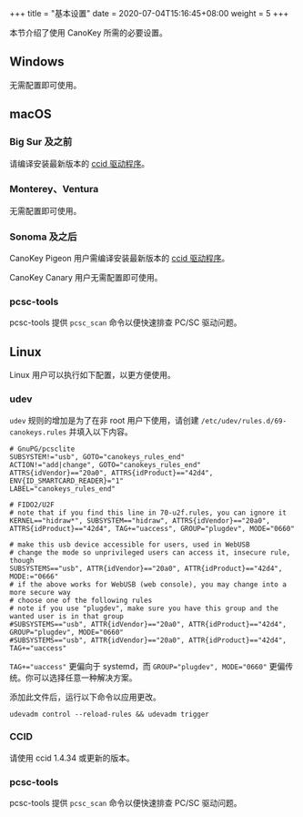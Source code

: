 +++
title = "基本设置"
date =  2020-07-04T15:16:45+08:00
weight = 5
+++

本节介绍了使用 CanoKey 所需的必要设置。

## Windows

无需配置即可使用。

## macOS

### Big Sur 及之前

请编译安装最新版本的 [ccid 驱动程序](https://ccid.apdu.fr/)。

### Monterey、Ventura

无需配置即可使用。

### Sonoma 及之后

CanoKey Pigeon 用户需编译安装最新版本的 [ccid 驱动程序](https://ccid.apdu.fr/)。

CanoKey Canary 用户无需配置即可使用。

### pcsc-tools

pcsc-tools 提供 `pcsc_scan` 命令以便快速排查 PC/SC 驱动问题。

## Linux

Linux 用户可以执行如下配置，以更方便使用。

### udev

`udev` 规则的增加是为了在非 root 用户下使用，请创建 `/etc/udev/rules.d/69-canokeys.rules` 并填入以下内容。

```
# GnuPG/pcsclite
SUBSYSTEM!="usb", GOTO="canokeys_rules_end"
ACTION!="add|change", GOTO="canokeys_rules_end"
ATTRS{idVendor}=="20a0", ATTRS{idProduct}=="42d4", ENV{ID_SMARTCARD_READER}="1"
LABEL="canokeys_rules_end"

# FIDO2/U2F
# note that if you find this line in 70-u2f.rules, you can ignore it
KERNEL=="hidraw*", SUBSYSTEM=="hidraw", ATTRS{idVendor}=="20a0", ATTRS{idProduct}=="42d4", TAG+="uaccess", GROUP="plugdev", MODE="0660"

# make this usb device accessible for users, used in WebUSB
# change the mode so unprivileged users can access it, insecure rule, though
SUBSYSTEMS=="usb", ATTR{idVendor}=="20a0", ATTR{idProduct}=="42d4", MODE:="0666"
# if the above works for WebUSB (web console), you may change into a more secure way
# choose one of the following rules
# note if you use "plugdev", make sure you have this group and the wanted user is in that group
#SUBSYSTEMS=="usb", ATTR{idVendor}=="20a0", ATTR{idProduct}=="42d4", GROUP="plugdev", MODE="0660"
#SUBSYSTEMS=="usb", ATTR{idVendor}=="20a0", ATTR{idProduct}=="42d4", TAG+="uaccess"
```

`TAG+="uaccess"` 更偏向于 systemd，而 `GROUP="plugdev", MODE="0660"` 更偏传统。你可以选择任意一种解决方案。

添加此文件后，运行以下命令以应用更改。

```
udevadm control --reload-rules && udevadm trigger
```

### CCID

请使用 ccid 1.4.34 或更新的版本。

### pcsc-tools

pcsc-tools 提供 `pcsc_scan` 命令以便快速排查 PC/SC 驱动问题。
